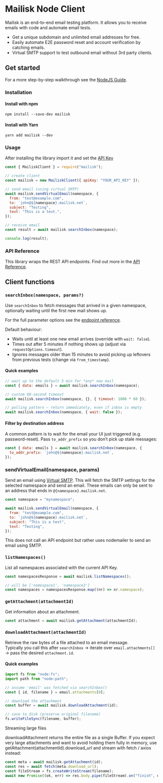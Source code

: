 # Mailisk Node Client

Mailisk is an end-to-end email testing platform. It allows you to receive emails with code and automate email tests.

- Get a unique subdomain and unlimited email addresses for free.
- Easily automate E2E password reset and account verification by catching emails.
- Virtual SMTP support to test outbound email without 3rd party clients.

## Get started

For a more step-by-step walkthrough see the [NodeJS Guide](https://docs.mailisk.com/guides/nodejs.html).

### Installation

#### Install with npm

```shell
npm install --save-dev mailisk
```

#### Install with Yarn

```shell
yarn add mailisk --dev
```

### Usage

After installing the library import it and set the [API Key](https://docs.mailisk.com/#getting-your-api-key)

```js
const { MailiskClient } = require("mailisk");

// create client
const mailisk = new MailiskClient({ apiKey: "YOUR_API_KEY" });

// send email (using virtual SMTP)
await mailisk.sendVirtualEmail(namespace, {
  from: "test@example.com",
  to: `john@${namespace}.mailisk.net`,
  subject: "Testing",
  text: "This is a test.",
});

// receive email
const result = await mailisk.searchInbox(namespace);

console.log(result);
```

### API Reference

This library wraps the REST API endpoints. Find out more in the [API Reference](https://docs.mailisk.com/api-reference/).

## Client functions

### `searchInbox(namespace, params?)`

Use `searchInbox` to fetch messages that arrived in a given namespace, optionally waiting until the first new mail shows up.

For the full parameter options see the [endpoint reference](https://docs.mailisk.com/api-reference/search-inbox.html#request-1).

Default behaviour:

- Waits until at least one new email arrives (override with `wait: false`).
- Times out after 5 minutes if nothing shows up (adjust via `requestOptions.timeout`).
- Ignores messages older than 15 minutes to avoid picking up leftovers from previous tests (change via `from_timestamp`).

#### Quick examples

```js
// wait up to the default 5 min for *any* new mail
const { data: emails } = await mailisk.searchInbox(namespace);

// custom 60-second timeout
await mailisk.searchInbox(namespace, {}, { timeout: 1000 * 60 });

// polling pattern — return immediately, even if inbox is empty
await mailisk.searchInbox(namespace, { wait: false });
```

#### Filter by destination address

A common pattern is to wait for the email your UI just triggered (e.g. password-reset).
Pass `to_addr_prefix` so you don’t pick up stale messages:

```js
const { data: emails } = await mailisk.searchInbox(namespace, {
  to_addr_prefix: `john@${namespace}.mailisk.net`,
});
```

### sendVirtualEmail(namespace, params)

Send an email using [Virtual SMTP](https://docs.mailisk.com/smtp.html). This will fetch the SMTP settings for the selected namespace and send an email. These emails can only be sent to an address that ends in `@{namespace}.mailisk.net`.

```js
const namespace = "mynamespace";

await mailisk.sendVirtualEmail(namespace, {
  from: "test@example.com",
  to: `john@${namespace}.mailisk.net`,
  subject: "This is a test",
  text: "Testing",
});
```

This does not call an API endpoint but rather uses nodemailer to send an email using SMTP.

### `listNamespaces()`

List all namespaces associated with the current API Key.

```js
const namespacesResponse = await mailisk.listNamespaces();

// will be ['namespace1', 'namespace2']
const namespaces = namespacesResponse.map((nr) => nr.namespace);
```

### `getAttachment(attachmentId)`

Get information about an attachment.

```ts
const attachment = await mailisk.getAttachment(attachmentId);
```

### `downloadAttachment(attachmentId)`

Retrieve the raw bytes of a file attached to an email message.  
Typically you call this after `searchInbox` → iterate over `email.attachments[]` → pass the desired `attachment.id`.

#### Quick examples

```js
import fs from "node:fs";
import path from "node:path";

// assume 'email' was fetched via searchInbox()
const { id, filename } = email.attachments[0];

// download the attachment
const buffer = await mailisk.downloadAttachment(id);

// save to disk (preserve original filename)
fs.writeFileSync(filename, buffer);
```

Streaming large files

downloadAttachment returns the entire file as a single Buffer.
If you expect very large attachments and want to avoid holding them fully in memory, use getAttachment(attachmentId).download_url and stream with fetch / axios instead:

```js
const meta = await mailisk.getAttachment(id);
const res = await fetch(meta.download_url);
const fileStream = fs.createWriteStream(filename);
await new Promise((ok, err) => res.body.pipe(fileStream).on("finish", ok).on("error", err));
```
